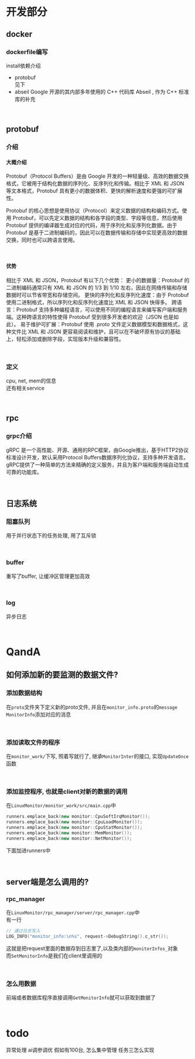 # 开发部分
## docker
### dockerfile编写
install依赖介绍
- protobuf  
见下
- abseil
Google 开源的其内部多年使用的 C++ 代码库 Abseil , 作为 C++ 标准库的补充  


<br>

## protobuf
### 介绍
#### 大概介绍
Protobuf（Protocol Buffers）是由 Google 开发的一种轻量级、高效的数据交换格式，它被用于结构化数据的序列化、反序列化和传输。相比于 XML 和 JSON 等文本格式，Protobuf 具有更小的数据体积、更快的解析速度和更强的可扩展性。 

Protobuf 的核心思想是使用协议（Protocol）来定义数据的结构和编码方式。使用 Protobuf，可以先定义数据的结构和各字段的类型、字段等信息，然后使用 Protobuf 提供的编译器生成对应的代码，用于序列化和反序列化数据。由于 Protobuf 是基于二进制编码的，因此可以在数据传输和存储中实现更高效的数据交换，同时也可以跨语言使用。 

<br>

#### 优势

相比于 XML 和 JSON，Protobuf 有以下几个优势： 
更小的数据量：Protobuf 的二进制编码通常只有 XML 和 JSON 的 1/3 到 1/10 左右，因此在网络传输和存储数据时可以节省带宽和存储空间。 
更快的序列化和反序列化速度：由于 Protobuf 使用二进制格式，所以序列化和反序列化速度比 XML 和 JSON 快得多。 
跨语言：Protobuf 支持多种编程语言，可以使用不同的编程语言来编写客户端和服务端。这种跨语言的特性使得 Protobuf 受到很多开发者的欢迎（JSON 也是如此）。 
易于维护可扩展：Protobuf 使用 .proto 文件定义数据模型和数据格式，这种文件比 XML 和 JSON 更容易阅读和维护，且可以在不破坏原有协议的基础上，轻松添加或删除字段，实现版本升级和兼容性。 

<br>

### 定义
cpu, net, mem的信息  
还有相关service 

<br>


## rpc
### grpc介绍
gRPC 是一个高性能、开源、通用的RPC框架，由Google推出，基于HTTP2协议标准设计开发，默认采用Protocol Buffers数据序列化协议，支持多种开发语言。gRPC提供了一种简单的方法来精确的定义服务，并且为客户端和服务端自动生成可靠的功能库。


<br>

## 日志系统
### 阻塞队列
用于并行状态下的任务处理, 用了互斥锁  

<br>

### buffer
重写了buffer, 让缓冲区管理更加高效  

<br>

### log
异步日志  


<br>


# QandA
## 如何添加新的要监测的数据文件?
### 添加数据结构
在`proto`文件夹下定义新的proto文件, 并且在`monitor_info.proto`的`message MonitorInfo`添加对应的消息  

<br>

### 添加读取文件的程序
在`monitor_work/`下写, 照着写就行了, 继承`MonitorInter`的接口, 实现`UpdateOnce`函数  

<br>

### 添加监控程序, 也就是client对新的数据的调用  
在`LinuxMonitor/monitor_work/src/main.cpp`中   
```c++
runners.emplace_back(new monitor::CpuSoftIrqMonitor());
runners.emplace_back(new monitor::CpuLoadMonitor());
runners.emplace_back(new monitor::CpuStatMonitor());
runners.emplace_back(new monitor::MemMonitor());
runners.emplace_back(new monitor::NetMonitor());
```
下面加进runners中  

<br>

## server端是怎么调用的?
### rpc_manager
在`LinuxMonitor/rpc_manager/server/rpc_manager.cpp`中  
有一行  
```c++
// 通过日志写入
LOG_INFO("monitor_info:\n%s", request->DebugString().c_str());
```
这就是把request里面的数据存到日志里了,以及类内部的`monitorInfos_`对象   
而`SetMonitorInfo`是我们在client里调用的  

<br>

### 怎么用数据
前端或者数据库程序直接调用`GetMonitorInfo`就可以获取到数据了  

<br>

# todo
异常处理
ai调参调优
假如有100台, 怎么集中管理
任务三怎么实现